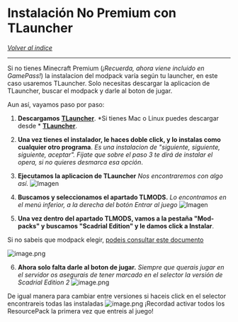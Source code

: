 # Instalación No Premium con TLauncher

[*Volver al indice*](https://github.com/rudahee/SE-Guides/blob/main/Indice.md)

---

Si no tienes Minecraft Premium (*¡Recuerda, ahora viene incluido en GamePass!*) la instalacion del modpack varía según tu launcher, en este caso usaremos TLauncher. Solo necesitas descargar la aplicacion de TLauncher, buscar el modpack y darle al boton de jugar.

Aun así, vayamos paso por paso:

1. **Descargamos** [**TLauncher**](https://tlauncher.org/installer).
	*Si tienes Mac o Linux puedes descargar desde * [**TLauncher**](https://tlauncher.org/jar).
2. **Una vez tienes el instalador, le haces doble click, y lo instalas como cualquier otro programa**. *Es una instalacion de "siguiente, siguiente, siguiente, aceptar".*
*Fíjate que sobre el paso 3 te dirá de instalar el opera, si no quieres desmarca esa opción*.

3. **Ejecutamos la aplicacion de TLauncher**
*Nos encontraremos con algo así.*
![Imagen](https://i.imgur.com/MFoMvkI.png)
4. **Buscamos y seleccionamos el apartado TLMODS.** *Lo encontramos en el menú inferior, a la derecha del botón Entrar al juego*
![Imagen](https://i.imgur.com/3eNplTj.png)
5. **Una vez dentro del apartado TLMODS, vamos a la pestaña "Mod-packs" y buscamos "Scadrial Edition" y le damos click a Instalar**.

Si no sabeis que modpack elegir, [podeis consultar este documento](https://github.com/rudahee/SE-Guides/blob/main/Guias%20de%20Instalacion/modpacks.md)

![image.png](https://i.imgur.com/WtP4wvg.png)

6. **Ahora solo falta darle al boton de jugar.** *Siempre que querais jugar en el servidor os asegurais de tener marcado en el selector la versión de Scadrial Edition 2*
![image.png](https://i.imgur.com/T45UNIL.png)

De igual manera para cambiar entre versiones si haceis click en el selector encontrareis todas las instaladas
![image.png](https://i.imgur.com/AFRceA4.png)
¡Recordad activar todos los ResourcePack la primera vez que entreis al juego!
